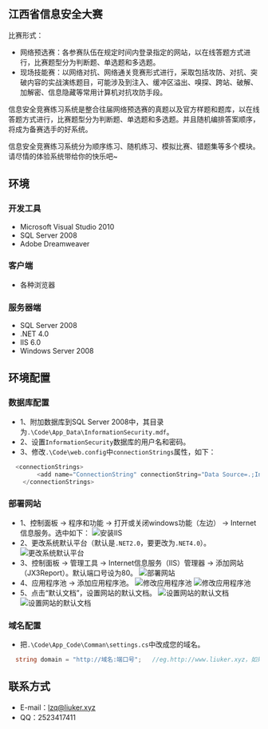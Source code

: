 江西省信息安全大赛
------------------

比赛形式：
  * 网络预选赛：各参赛队伍在规定时间内登录指定的网站，以在线答题方式进行，比赛题型分为判断题、单选题和多选题。
  * 现场技能赛：以网络对抗、网络通关竞赛形式进行，采取包括攻防、对抗、突破内容的实战演练题目，可能涉及到注入、缓冲区溢出、嗅探、跨站、破解、加解密、信息隐藏等常用计算机对抗攻防手段。
 
信息安全竞赛练习系统是整合往届网络预选赛的真题以及官方样题和题库，以在线答题方式进行，比赛题型分为判断题、单选题和多选题。并且随机编排答案顺序，将成为备赛选手的好系统。
 
信息安全竞赛练习系统分为顺序练习、随机练习、模拟比赛、错题集等多个模块。请尽情的体验系统带给你的快乐吧~

环境
----

### 开发工具
  * Microsoft Visual Studio 2010
  * SQL Server 2008  
  * Adobe Dreamweaver

### 客户端
  * 各种浏览器
  
### 服务器端
  * SQL Server 2008
  * .NET 4.0
  * IIS 6.0
  * Windows Server 2008

环境配置
--------

### 数据库配置
  * 1、附加数据库到SQL Server 2008中，其目录为`.\Code\App_Data\InformationSecurity.mdf`。
  * 2、设置`InformationSecurity`数据库的用户名和密码。
  * 3、修改`.\Code\web.config`中`connectionStrings`属性，如下：

```C#
  <connectionStrings>
		<add name="ConnectionString" connectionString="Data Source=.;Initial Catalog=InformationSecurity;Persist Security Info=True;User ID=~~数据库用户名~~;Password=~~数据库密码~~" providerName="System.Data.SqlClient" />
	</connectionStrings>
```

### 部署网站
  * 1、控制面板 -> 程序和功能 -> 打开或关闭windows功能（左边） -> Internet信息服务。选中如下：
    ![安装IIS](https://github.com/liuker0x007/InfoSecPracticeSystem/blob/master/README/01.png)
  * 2、更改系统默认平台（默认是`.NET2.0`，要更改为`.NET4.0`）。
    ![更改系统默认平台](https://github.com/liuker0x007/InfoSecPracticeSystem/blob/master/README/02.png)
  * 3、控制面板 -> 管理工具 -> Internet信息服务（IIS）管理器 -> 添加网站（JX3Report）。默认端口号设为80。
    ![部署网站](https://github.com/liuker0x007/InfoSecPracticeSystem/blob/master/README/03.png)
  * 4、应用程序池 -> 添加应用程序池。
    ![修改应用程序池](https://github.com/liuker0x007/InfoSecPracticeSystem/blob/master/README/04.png)
    ![修改应用程序池](https://github.com/liuker0x007/InfoSecPracticeSystem/blob/master/README/05.png)
  * 5、点击“默认文档”，设置网站的默认文档。
    ![设置网站的默认文档](https://github.com/liuker0x007/InfoSecPracticeSystem/blob/master/README/06.png)
    ![设置网站的默认文档](https://github.com/liuker0x007/InfoSecPracticeSystem/blob/master/README/07.png)

### 域名配置
  * 把`.\Code\App_Code\Comman\settings.cs`中改成您的域名。

```C#
  string domain = "http://域名:端口号";   //eg.http://www.liuker.xyz，如果端口号是80则可以不用加端口号。
```

联系方式
--------

  * E-mail：lzq@liuker.xyz
  * QQ：2523417411
